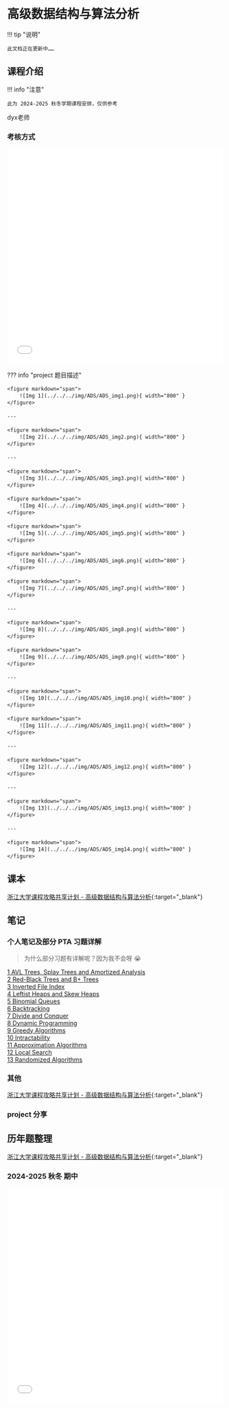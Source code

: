 # 高级数据结构与算法分析

!!! tip "说明"

    此文档正在更新中……

## 课程介绍

!!! info "注意"

    此为 2024-2025 秋冬学期课程安排，仅供参考

dyx老师

### 考核方式

<embed src="../../../file/ADS/ADS_doc1.pdf" type="application/pdf" width="100%" height="500" />

??? info "project 题目描述"

    <figure markdown="span">
        ![Img 1](../../../img/ADS/ADS_img1.png){ width="800" }
    </figure>

    ---

    <figure markdown="span">
        ![Img 2](../../../img/ADS/ADS_img2.png){ width="800" }
    </figure>

    ---

    <figure markdown="span">
        ![Img 3](../../../img/ADS/ADS_img3.png){ width="800" }
    </figure>

    <figure markdown="span">
        ![Img 4](../../../img/ADS/ADS_img4.png){ width="800" }
    </figure>

    <figure markdown="span">
        ![Img 5](../../../img/ADS/ADS_img5.png){ width="800" }
    </figure>

    <figure markdown="span">
        ![Img 6](../../../img/ADS/ADS_img6.png){ width="800" }
    </figure>

    <figure markdown="span">
        ![Img 7](../../../img/ADS/ADS_img7.png){ width="800" }
    </figure>

    ---

    <figure markdown="span">
        ![Img 8](../../../img/ADS/ADS_img8.png){ width="800" }
    </figure>

    <figure markdown="span">
        ![Img 9](../../../img/ADS/ADS_img9.png){ width="800" }
    </figure>

    ---

    <figure markdown="span">
        ![Img 10](../../../img/ADS/ADS_img10.png){ width="800" }
    </figure>

    <figure markdown="span">
        ![Img 11](../../../img/ADS/ADS_img11.png){ width="800" }
    </figure>

    ---

    <figure markdown="span">
        ![Img 12](../../../img/ADS/ADS_img12.png){ width="800" }
    </figure>

    ---

    <figure markdown="span">
        ![Img 13](../../../img/ADS/ADS_img13.png){ width="800" }
    </figure>

    ---

    <figure markdown="span">
        ![Img 14](../../../img/ADS/ADS_img14.png){ width="800" }
    </figure>

## 课本

[浙江大学课程攻略共享计划 - 高级数据结构与算法分析](https://qsctech.github.io/zju-icicles/%E9%AB%98%E7%BA%A7%E6%95%B0%E6%8D%AE%E7%BB%93%E6%9E%84%E4%B8%8E%E7%AE%97%E6%B3%95%E5%88%86%E6%9E%90/){:target="_blank"}

## 笔记

### 个人笔记及部分 PTA 习题详解

> 为什么部分习题有详解呢？因为我不会呀 😭

[1 AVL Trees, Splay Trees and Amortized Analysis](./ch1.md)<br/>
[2 Red-Black Trees and B+ Trees](./ch2.md)<br/>
[3 Inverted File Index](./ch3.md)<br/>
[4 Leftist Heaps and Skew Heaps](./ch4.md)<br/>
[5 Binomial Queues](./ch5.md)<br/>
[6 Backtracking](./ch6.md)<br/>
[7 Divide and Conquer](./ch7.md)<br/>
[8 Dynamic Programming](./ch8.md)<br/>
[9 Greedy Algorithms](./ch9.md)<br/>
[10 Intractability](./ch10.md)<br/>
[11 Approximation Algorithms](./ch11.md)<br/>
[12 Local Search](./ch12.md)<br/>
[13 Randomized Algorithms](./ch13.md)

### 其他

[浙江大学课程攻略共享计划 - 高级数据结构与算法分析](https://qsctech.github.io/zju-icicles/%E9%AB%98%E7%BA%A7%E6%95%B0%E6%8D%AE%E7%BB%93%E6%9E%84%E4%B8%8E%E7%AE%97%E6%B3%95%E5%88%86%E6%9E%90/){:target="_blank"}

### project 分享

## 历年题整理

[浙江大学课程攻略共享计划 - 高级数据结构与算法分析](https://qsctech.github.io/zju-icicles/%E9%AB%98%E7%BA%A7%E6%95%B0%E6%8D%AE%E7%BB%93%E6%9E%84%E4%B8%8E%E7%AE%97%E6%B3%95%E5%88%86%E6%9E%90/){:target="_blank"}

### 2024-2025 秋冬 期中

<embed src="../../../file/ADS/ADS_doc2.pdf" type="application/pdf" width="100%" height="500" />